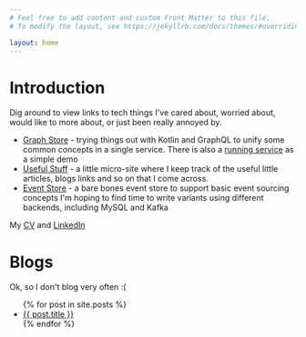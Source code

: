 ```yaml
---
# Feel free to add content and custom Front Matter to this file.
# To modify the layout, see https://jekyllrb.com/docs/themes/#overriding-theme-defaults

layout: home
---
```


# Introduction 

Dig around to view links to tech things I've cared about, 
worried about, would like to more about, or just been really 
annoyed by. 

* [Graph Store](https://ianmorgan.github.io/graph-store/) - trying things out with Kotlin and GraphQL to unify  some 
common concepts in a single service. There is also a [running service](https://grapstore.app) as a simple demo 
* [Useful Stuff](https://ianmorgan.github.io/useful-stuff) - a little micro-site where I keep track of the useful 
little articles, blogs links and so on that I come across.  
* [Event Store](https://ianmorgan.github.io/event-store/) - a bare bones event store to support basic event sourcing concepts 
I'm hoping to find time to write variants using different backends, including MySQL and Kafka 

My [CV](pdfs/IanMorganCVJune2018.pdf) and [LinkedIn](https://www.linkedin.com/in/ianjmorgan/)

# Blogs

Ok, so I don't blog very often :(

<ul>
  {% for post in site.posts %}
    <li>
      <a href="{{ post.url }}">{{ post.title }}</a>
    </li>
  {% endfor %}
</ul>